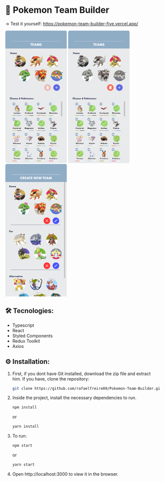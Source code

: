# 👾 Pokemon Team Builder

-> Test it yourself: https://pokemon-team-builder-five.vercel.app/

<p> <img src="./github/screen2.png" alt="drawing" style="width:200px; height: 430px;"/> <img src="./github/screen3.png" alt="drawing" style="width:200px; height: 430px;"/> <img src="./github/screen4.png" alt="drawing" style="width:200px; height: 430px;"/> </p>

## 🛠️ Tecnologies:

- Typescript
- React
- Styled Components
- Redux Toolkit
- Axios

## ⚙️ Installation:

1. First, if you dont have Git installed, download the zip file and extract him. If you have, clone the repository:

	```sh
	git clone https://github.com/rafaelfreire09/Pokemon-Team-Builder.git
	```

2. Inside the project, install the necessary dependencies to run.

	```sh
	npm install
	```

	or

	```sh
	yarn install
	```

3. To run:

	```sh
	npm start
	```

	or

	```sh
	yarn start
	```

4. Open http://localhost:3000 to view it in the browser.
